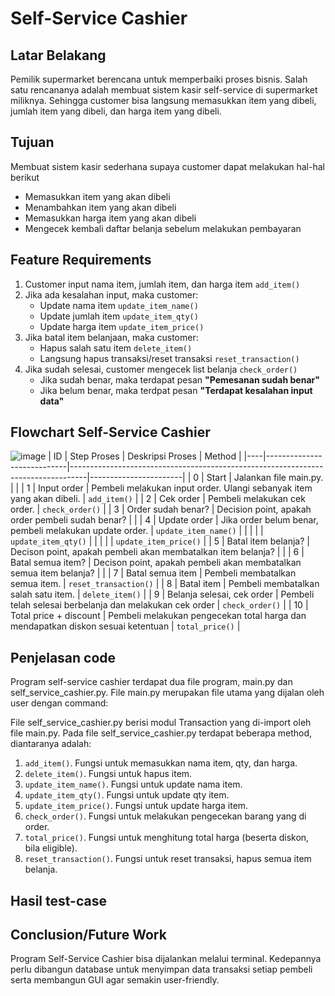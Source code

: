 # Self-Service Cashier
## Latar Belakang
Pemilik supermarket berencana untuk memperbaiki proses bisnis. Salah satu rencananya adalah membuat sistem kasir self-service di supermarket miliknya. Sehingga customer bisa langsung memasukkan item yang dibeli, jumlah item yang dibeli, dan harga item yang dibeli. 

## Tujuan
Membuat sistem kasir sederhana supaya customer dapat melakukan hal-hal berikut
* Memasukkan item yang akan dibeli
* Menambahkan item yang akan dibeli
* Memasukkan harga item yang akan dibeli
* Mengecek kembali daftar belanja sebelum melakukan pembayaran

## Feature Requirements
1. Customer input nama item, jumlah item, dan harga item `add_item()`
2. Jika ada kesalahan input, maka customer:
   * Update nama item `update_item_name()`
   * Update jumlah item `update_item_qty()`
   * Update harga item `update_item_price()`
3. Jika batal item belanjaan, maka customer:
   * Hapus salah satu item `delete_item()`
   * Langsung hapus transaksi/reset transaksi `reset_transaction()`
4. Jika sudah selesai, customer mengecek list belanja `check_order()`
   - Jika sudah benar, maka terdapat pesan **"Pemesanan sudah benar"**
   - Jika belum benar, maka terdpat pesan **"Terdapat kesalahan input data"**

## Flowchart Self-Service Cashier
![image](https://user-images.githubusercontent.com/119731555/227449740-90fa0a65-7eda-4b9d-843f-5347db851e40.png)
| ID | Step Proses                | Deskripsi Proses                                                                 | Method                |
|----|----------------------------|----------------------------------------------------------------------------------|-----------------------|
| 0  | Start                      | Jalankan file main.py.                                                           |                       |
| 1  | Input order                | Pembeli melakukan input order. Ulangi sebanyak item yang akan dibeli.            | `add_item()`          |
| 2  | Cek order                  | Pembeli melakukan cek order.                                                     | `check_order()`       |
| 3  | Order sudah benar?         | Decision point, apakah order pembeli sudah benar?                                |                       |
| 4  | Update order               | Jika order belum benar, pembeli melakukan update order.                          | `update_item_name()`  |
|    |                            |                                                                                  | `update_item_qty()`   |
|    |                            |                                                                                  | `update_item_price()` |
| 5  | Batal item belanja?        | Decison point, apakah pembeli akan membatalkan item belanja?                     |                       |
| 6  | Batal semua item?          | Decison point, apakah pembeli akan membatalkan semua item belanja?               |                       |
| 7  | Batal semua item           | Pembeli membatalkan semua item.                                                  | `reset_transaction()` |
| 8  | Batal item                 | Pembeli membatalkan salah satu item.                                             | `delete_item()`       |
| 9  | Belanja selesai, cek order | Pembeli telah selesai berbelanja dan melakukan cek order                         | `check_order()`       |
| 10 | Total price + discount     | Pembeli melakukan pengecekan total harga dan mendapatkan diskon sesuai ketentuan | `total_price()`       |

## Penjelasan code
Program self-service cashier terdapat dua file program, main.py dan self_service_cashier.py.
File main.py merupakan file utama yang dijalan oleh user dengan command:

File self_service_cashier.py berisi modul Transaction yang di-import oleh file main.py.
Pada file self_service_cashier.py terdapat beberapa method, diantaranya adalah:
1. `add_item()`. Fungsi untuk memasukkan nama item, qty, dan harga.
2. `delete_item()`. Fungsi untuk hapus item.
3. `update_item_name()`. Fungsi untuk update nama item.
4. `update_item_qty()`. Fungsi untuk update qty item.
5. `update_item_price()`. Fungsi untuk update harga item.
6. `check_order()`. Fungsi untuk melakukan pengecekan barang yang di order.
7. `total_price()`. Fungsi untuk menghitung total harga (beserta diskon, bila eligible).
8. `reset_transaction()`. Fungsi untuk reset transaksi, hapus semua item belanja.

## Hasil test-case

## Conclusion/Future Work
Program Self-Service Cashier bisa dijalankan melalui terminal.
Kedepannya perlu dibangun database untuk menyimpan data transaksi setiap pembeli serta membangun GUI agar semakin user-friendly.
